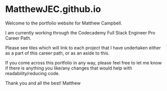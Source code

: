 # MatthewJEC.github.io
Welcome to the portfolio website for Matthew Campbell.

I am currently working through the Codecademy Full Stack Engineer Pro Career Path.

Please see tiles which will link to each project that I have undertaken either as a part of this career path, or as an aside to this.

If you come across this portfolio in any way, please feel free to let me know if there is anything you like/any changes that would help with readability/reducing code.

Thank you and all the best!
Matthew